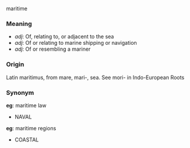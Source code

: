 maritime
### Meaning
+ _adj_: Of, relating to, or adjacent to the sea
+ _adj_: Of or relating to marine shipping or navigation
+ _adj_: Of or resembling a mariner

### Origin

Latin maritimus, from mare, mari-, sea. See mori- in Indo-European Roots

### Synonym

__eg__: maritime law

+ NAVAL

__eg__: maritime regions

+ COASTAL


